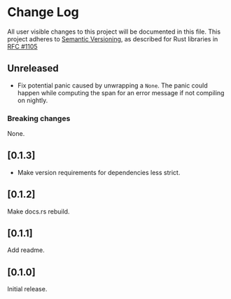 # Change Log

All user visible changes to this project will be documented in this file.
This project adheres to [Semantic Versioning](http://semver.org/), as described
for Rust libraries in [RFC #1105](https://github.com/rust-lang/rfcs/blob/master/text/1105-api-evolution.md)

## Unreleased

- Fix potential panic caused by unwrapping a `None`. The panic could happen while computing the span for an error message if not compiling on nightly.

### Breaking changes

None.

## [0.1.3]

- Make version requirements for dependencies less strict.

## [0.1.2]

Make docs.rs rebuild.

## [0.1.1]

Add readme.

## [0.1.0]

Initial release.
